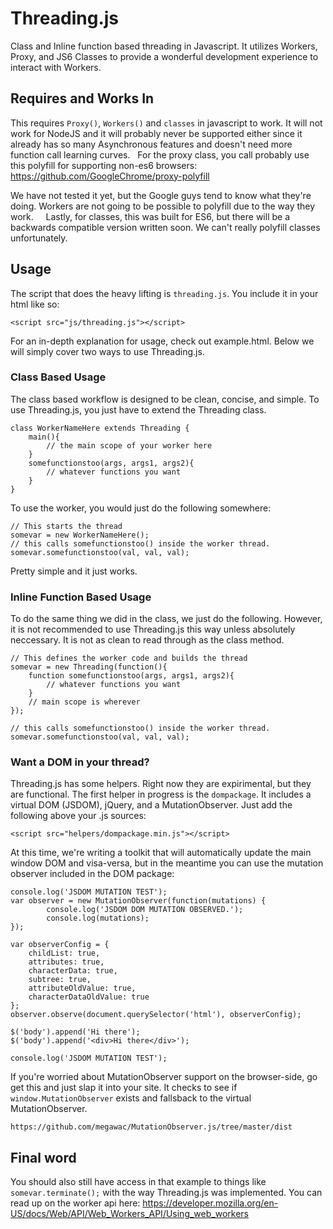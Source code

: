 # Threading.js
Class and Inline function based threading in Javascript. It utilizes Workers, Proxy, and JS6 Classes to provide a wonderful development experience to interact with Workers.

## Requires and Works In
This requires `Proxy()`, `Workers()` and `classes` in javascript to work. It will not work for NodeJS and it will probably never be supported either since it already has so many Asynchronous features and doesn't need more function call learning curves.
  
For the proxy class, you call probably use this polyfill for supporting non-es6 browsers: https://github.com/GoogleChrome/proxy-polyfill  
  
We have not tested it yet, but the Google guys tend to know what they're doing. Workers are not going to be possible to polyfill due to the way they work.  
  
Lastly, for classes, this was built for ES6, but there will be a backwards compatible version written soon. We can't really polyfill classes unfortunately.

## Usage
The script that does the heavy lifting is `threading.js`. You include it in your html like so:
```
<script src="js/threading.js"></script>
```
For an in-depth explanation for usage, check out example.html. Below we will simply cover two ways to use Threading.js.

### Class Based Usage
The class based workflow is designed to be clean, concise, and simple. To use Threading.js, you just have to extend the Threading class.
```
class WorkerNameHere extends Threading {
	main(){
		// the main scope of your worker here
	}
	somefunctionstoo(args, args1, args2){
		// whatever functions you want
	}
}
```
To use the worker, you would just do the following somewhere:
```
// This starts the thread
somevar = new WorkerNameHere();
// this calls somefunctionstoo() inside the worker thread.
somevar.somefunctionstoo(val, val, val);
```
Pretty simple and it just works.

### Inline Function Based Usage
To do the same thing we did in the class, we just do the following. However, it is not recommended to use Threading.js this way unless absolutely neccessary. It is not as clean to read through as the class method.
```
// This defines the worker code and builds the thread 
somevar = new Threading(function(){
	function somefunctionstoo(args, args1, args2){
		// whatever functions you want
	}
	// main scope is wherever
});

// this calls somefunctionstoo() inside the worker thread.
somevar.somefunctionstoo(val, val, val);
```

### Want a DOM in your thread?
Threading.js has some helpers. Right now they are expirimental, but they are functional. The first helper in progress is the `dompackage`. It includes a virtual DOM (JSDOM), jQuery, and a MutationObserver. Just add the following above your .js sources:

```
<script src="helpers/dompackage.min.js"></script>
```
At this time, we're writing a toolkit that will automatically update the main window DOM and visa-versa, but in the meantime you can use the mutation observer included in the DOM package:
```
console.log('JSDOM MUTATION TEST');
var observer = new MutationObserver(function(mutations) {
	    console.log('JSDOM DOM MUTATION OBSERVED.');
	    console.log(mutations);
});

var observerConfig = {
	childList: true,
	attributes: true,
	characterData: true,
	subtree: true,
	attributeOldValue: true,
	characterDataOldValue: true
}; 
observer.observe(document.querySelector('html'), observerConfig);

$('body').append('Hi there');
$('body').append('<div>Hi there</div>');

console.log('JSDOM MUTATION TEST');
```
If you're worried about MutationObserver support on the browser-side, go get this and just slap it into your site. It checks to see if `window.MutationObserver` exists and fallsback to the virtual MutationObserver.
```
https://github.com/megawac/MutationObserver.js/tree/master/dist
```

## Final word
You should also still have access in that example to things like `somevar.terminate();` with the way Threading.js was implemented. You can read up on the worker api here: https://developer.mozilla.org/en-US/docs/Web/API/Web_Workers_API/Using_web_workers
